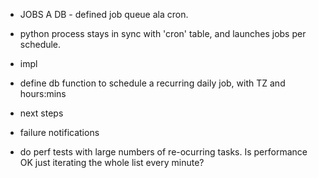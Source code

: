 * JOBS
A DB - defined job queue ala cron.
- python process stays in sync with 'cron' table,
  and launches jobs per schedule.


* impl
- define db function to schedule a recurring daily job,
  with TZ and hours:mins


* next steps
- failure notifications

- do perf tests with large numbers of re-ocurring tasks.  Is performance OK just iterating the whole list every minute?
